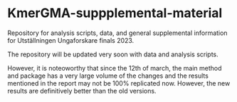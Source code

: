 # KmerGMA-suppplemental-material
Repository for analysis scripts, data, and general supplemental information for Utställningen Ungaforskare finals 2023.

The repository will be updated very soon with data and analysis scripts.

However, it is noteoworthy that since the 12th of march, the main method and package has a very large volume of the changes and the results mentioned in the report may not be  100% replicated now. However, the new results are definitively better than the old versions.
